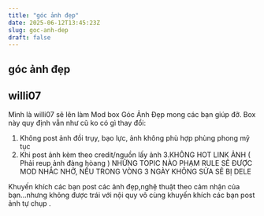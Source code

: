 ```yaml
---
title: "góc ảnh đẹp"
date: 2025-06-12T13:45:23Z
slug: goc-anh-dep
draft: false
---
```


## góc ảnh đẹp

## willi07

Mình là willi07 sẽ lên làm Mod box Góc Ảnh Đẹp mong các bạn giúp đỡ.
Box này quy định vẫn như cũ ko có gì thay đổi:
1. Không post ảnh đồi trụy, bạo lực, ảnh không phù hợp phùng phong mỹ tục
2. Khi post ảnh kèm theo credit/nguồn lấy ảnh
3.KHÔNG HOT LINK ẢNH ( Phải reup ảnh đàng hòang )
NHỮNG TOPIC NÀO PHẠM RULE SẼ ĐƯỢC MOD NHẮC NHỞ, NẾU TRONG VÒNG 3 NGÀY KHÔNG SỬA SẼ BỊ DELE
 
Khuyến khích các bạn post các ảnh đẹp,nghệ thuật theo cảm nhận của bạn...nhưng không được trái với nội quy 
vô cùng khuyến khích các bạn post ảnh tự chụp .
